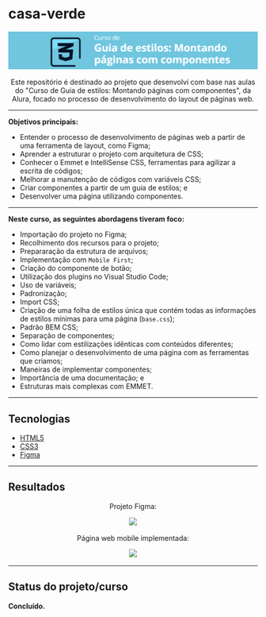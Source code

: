 # casa-verde

<p align="center">
  <a href="https://cursos.alura.com.br/course/guia-estilos-paginas-componentes">
    <img src="assets/img/logo-curso.png" alt="Curso de Guia de estilos: Montando páginas com componentes"/>
  </a>
</p>


<p align="center">Este repositório é destinado ao projeto que desenvolvi com base nas aulas do "Curso de Guia de estilos: Montando páginas com componentes", da Alura, focado no processo de desenvolvimento do layout de páginas web. </p>

<hr>

**Objetivos principais:**

- Entender o processo de desenvolvimento de páginas web a partir de uma ferramenta de layout, como Figma;
- Aprender a estruturar o projeto com arquitetura de CSS;
- Conhecer o Emmet e IntelliSense CSS, ferramentas para agilizar a escrita de códigos;
- Melhorar a manutenção de códigos com variáveis CSS;
- Criar componentes a partir de um guia de estilos; e
- Desenvolver uma página utilizando componentes.

<hr>

**Neste curso, as seguintes abordagens tiveram foco:**

- Importação do projeto no Figma;
- Recolhimento dos recursos para o projeto;
- Prepararação da estrutura de arquivos;
- Implementação com `Mobile First`;
- Criação do componente de botão;
- Utilização dos plugins no Visual Studio Code;
- Uso de variáveis;
- Padronização;
- Import CSS;
- Criação de uma folha de estilos única que contém todas as informações de estilos mínimas para uma página (`base.css`);
- Padrão BEM CSS;
- Separação de componentes;
- Como lidar com estilizações idênticas com conteúdos diferentes;
- Como planejar o desenvolvimento de uma página com as ferramentas que criamos;
- Maneiras de implementar componentes;
- Importância de uma documentação; e
- Estruturas mais complexas com EMMET.

<hr>

## Tecnologias 

- [HTML5](https://html.com/)
- [CSS3](https://www.w3.org/Style/CSS/Overview.en.html)
- [Figma](https://www.figma.com/)

<hr>

## Resultados

<p align="center">Projeto Figma:
<div align="center">
<img src="assets/img/guia-de-estilo-figma.gif" width="600px"/>
</div>
</p>

<p align="center">Página web mobile implementada:
<div align="center">
<img src="assets/img/guia-de-estilo-mobile.gif" width="600px"/>
</div>
</p>

<hr>

## Status do projeto/curso

**Concluído.**